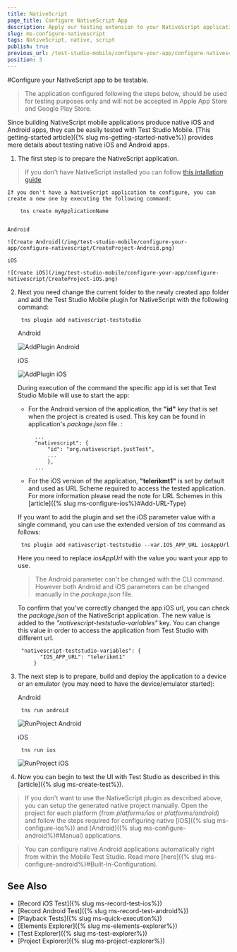 ```yaml
---
title: NativeScript
page_title: Configure NativeScript App
description: Apply our testing extension to your NativeScript application.
slug: ms-configure-nativescript
tags: NativeScript, native, script
publish: true
previous_url: /test-studio-mobile/configure-your-app/configure-nativescript
position: 3
---
```


#Configure your NativeScript app to be testable.

> The application configured following the steps below, should be used for testing purposes only and will not be accepted in Apple App Store and Google Play Store. 

Since building NativeScript mobile applications produce native iOS and Android apps, they can be easily tested with Test Studio Mobile. [This getting-started article]({% slug ms-getting-started-native%}) provides more details about testing native iOS and Android apps.

1. The first step is to prepare the NativeScript application.

 > If you don't have NativeScript installed you can follow [this intallation guide](https://docs.nativescript.org/start/quick-setup)

	If you don't have a NativeScript application to configure, you can create a new one by executing the following command:

		tns create myApplicationName


	Android

	![Create Android](/img/test-studio-mobile/configure-your-app/configure-nativescript/CreateProject-Android.png)

	iOS

	![Create iOS](/img/test-studio-mobile/configure-your-app/configure-nativescript/CreateProject-iOS.png)

2. Next you need change the current folder to the newly created app folder and add the Test Studio Mobile plugin for NativeScript with the following command:

		tns plugin add nativescript-teststudio


	Android

	![AddPlugin Android](/img/test-studio-mobile/configure-your-app/configure-nativescript/AddPlugin-Android.png)

	iOS

	![AddPlugin iOS](/img/test-studio-mobile/configure-your-app/configure-nativescript/AddPlugin-iOS.png)

	During execution of the command the specific app id is set that Test Studio Mobile will use to start the app:

	* For the Android version of the application, the **"id"** key that is set when the project is created is used. This key can be found in application's *package.json* file. :

			...
		 	"nativescript": {
	    		"id": "org.nativescript.justTest",
		    	...
		    	}, 
			...

	* For the iOS version of the application, **"telerikmt1"** is set by default and used as URL Scheme required to access the tested application. For more information please read the note for URL Schemes in this [article]({% slug ms-configure-ios%}#Add-URL-Type)

	If you want to add the plugin and set the iOS parameter value with a single command, you can use the extended version of *tns* command as follows:

		tns plugin add nativescript-teststudio --var.IOS_APP_URL iosAppUrl

	Here you need to replace *iosAppUrl* with the value you want your app to use.

	> The Android parameter can't be changed with the CLI command. However both Android and iOS parameters can be changed manually in the *package.json* file.
	
	To confirm that you've correctly changed the app iOS url, you can check the *package.json* of the NativeScript application. The new value is added to the *"nativescript-teststudio-variables"* key. You can change this value in order to access the application from Test Studio with different url.

		"nativescript-teststudio-variables": {
		      "IOS_APP_URL": "telerikmt1"
	    	}

3. The next step is to prepare, build and deploy the application to a device or an emulator (you may need to have the device/emulator started):
	
	Android

		tns run android

	![RunProject Android](/img/test-studio-mobile/configure-your-app/configure-nativescript/RunProject-Android.png)

	iOS

		tns run ios

	![RunProject iOS](/img/test-studio-mobile/configure-your-app/configure-nativescript/RunProject-iOS.png)


4. Now you can begin to test the UI with Test Studio as described in this [article]({% slug ms-create-test%}).


> If you don't want to use the NativeScript plugin as described above, you can setup the generated native project manually. Open the project for each platform (from *platforms/ios* or *platforms/android*) and follow the steps required for configuring native [iOS]({% slug ms-configure-ios%}) and [Android]({% slug ms-configure-android%}#Manual) applications. 

> You can configure native Android applications automatically right from within the Mobile Test Studio. Read more [here]({% slug ms-configure-android%}#Built-In-Configuration).


See Also
--------

+ [Record iOS Test]({% slug ms-record-test-ios%})
+ [Record Android Test]({% slug ms-record-test-android%})
+ [Playback Tests]({% slug ms-quick-execution%})
+ [Elements Explorer]({% slug ms-elements-explorer%})
+ [Test Explorer]({% slug ms-test-explorer%})
+ [Project Explorer]({% slug ms-project-explorer%})